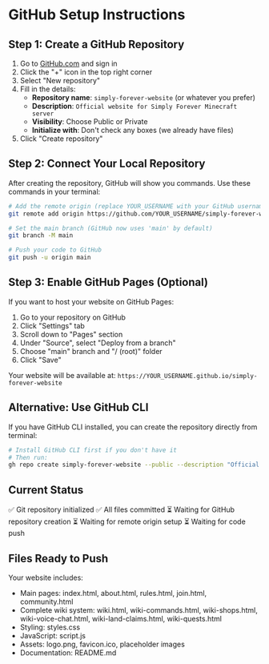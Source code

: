 # GitHub Setup Instructions

## Step 1: Create a GitHub Repository

1. Go to [GitHub.com](https://github.com) and sign in
2. Click the "+" icon in the top right corner
3. Select "New repository"
4. Fill in the details:
   - **Repository name**: `simply-forever-website` (or whatever you prefer)
   - **Description**: `Official website for Simply Forever Minecraft server`
   - **Visibility**: Choose Public or Private
   - **Initialize with**: Don't check any boxes (we already have files)
5. Click "Create repository"

## Step 2: Connect Your Local Repository

After creating the repository, GitHub will show you commands. Use these commands in your terminal:

```bash
# Add the remote origin (replace YOUR_USERNAME with your GitHub username)
git remote add origin https://github.com/YOUR_USERNAME/simply-forever-website.git

# Set the main branch (GitHub now uses 'main' by default)
git branch -M main

# Push your code to GitHub
git push -u origin main
```

## Step 3: Enable GitHub Pages (Optional)

If you want to host your website on GitHub Pages:

1. Go to your repository on GitHub
2. Click "Settings" tab
3. Scroll down to "Pages" section
4. Under "Source", select "Deploy from a branch"
5. Choose "main" branch and "/ (root)" folder
6. Click "Save"

Your website will be available at: `https://YOUR_USERNAME.github.io/simply-forever-website`

## Alternative: Use GitHub CLI

If you have GitHub CLI installed, you can create the repository directly from terminal:

```bash
# Install GitHub CLI first if you don't have it
# Then run:
gh repo create simply-forever-website --public --description "Official website for Simply Forever Minecraft server" --source=. --remote=origin --push
```

## Current Status

✅ Git repository initialized
✅ All files committed
⏳ Waiting for GitHub repository creation
⏳ Waiting for remote origin setup
⏳ Waiting for code push

## Files Ready to Push

Your website includes:
- Main pages: index.html, about.html, rules.html, join.html, community.html
- Complete wiki system: wiki.html, wiki-commands.html, wiki-shops.html, wiki-voice-chat.html, wiki-land-claims.html, wiki-quests.html
- Styling: styles.css
- JavaScript: script.js
- Assets: logo.png, favicon.ico, placeholder images
- Documentation: README.md
